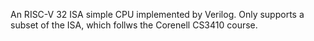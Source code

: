 An RISC-V 32 ISA simple CPU implemented by Verilog.
Only supports a subset of the ISA, which follws the Corenell CS3410 course.
